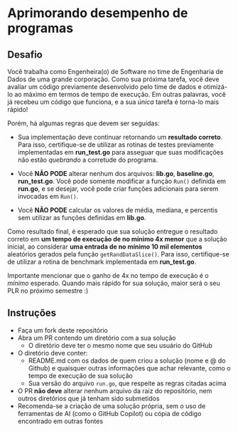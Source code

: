 # Aprimorando desempenho de programas

## Desafio

Você trabalha como Engenheira(o) de Software no time de Engenharia de Dados de uma grande corporação. Como sua próxima tarefa, você deve avaliar um código previamente desenvolvido pelo time de dados e otimizá-lo ao máximo em termos de tempo de execução. Em outras palavras, você já recebeu um código que funciona, e a sua *única* tarefa é torna-lo mais rápido!

Porém, há algumas regras que devem ser seguidas:

* Sua implementação deve continuar retornando um **resultado correto**. Para isso, certifique-se de utilizar as rotinas de testes previamente implementadas em **run_test.go** para asseguar que suas modificações não estão *quebrando* a corretude do programa.

* Você **NÃO PODE** alterar nenhum dos arquivos: **lib.go**, **baseline.go**, **run_test.go**. Você pode somente modificar a função ```Run()``` definida em **run.go**, e se desejar, você pode criar funções adicionais para serem invocadas em ```Run()```.

* Você **NÃO PODE** calcular os valores de média, mediana, e percentis sem utilizar as funções definidas em **lib.go**.

Como resultado final, é esperado que sua solução entregue o resultado correto em **um tempo de execução de no mínimo 4x menor** que a solução inicial, ao considerar **uma entrada de no mínimo 10 mil elementos** aleatórios gerados pela função ```getRandDataSlice()```. Para isso, certifique-se de utilizar a rotina de benchmark implementada em **run_test.go**.

Importante mencionar que o ganho de 4x no tempo de execução é o *mínimo* esperado. Quando mais rápido for sua solução, maior será o seu PLR no próximo semestre :)

## Instruções

- Faça um fork deste repositório
- Abra um PR contendo um diretório com a sua solução
    - O diretório deve ter o mesmo nome que seu usuário do GitHub
- O diretório deve conter:
    - README.md com os dados de quem criou a solução (nome e @ do Github) e quaisquer outras informações que achar relevante, como o tempo de execução de sua solução
    - Sua versão do arquivo `run.go`, que respeite as regras citadas acima
- O PR **não deve** alterar nenhum arquivo da raiz do repositório, nem outros diretórios que já tenham sido submetidos
- Recomenda-se a criação de uma solução própria, sem o uso de ferramentas de AI (como o GitHub Copilot) ou cópia de código encontrado em outras fontes
